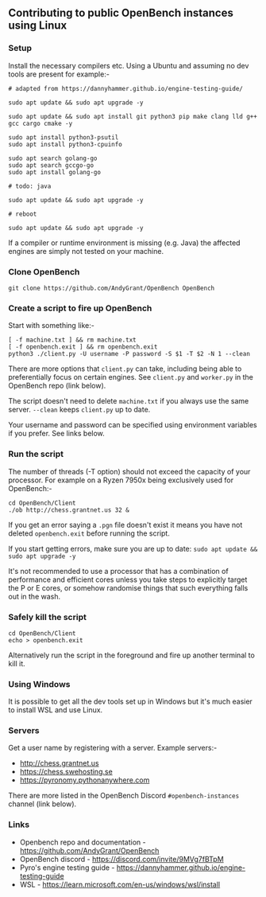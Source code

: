 ## Contributing to public OpenBench instances using Linux

### Setup

Install the necessary compilers etc. Using a Ubuntu and assuming no dev tools are present for example:-

```
# adapted from https://dannyhammer.github.io/engine-testing-guide/
 
sudo apt update && sudo apt upgrade -y

sudo apt update && sudo apt install git python3 pip make clang lld g++ gcc cargo cmake -y

sudo apt install python3-psutil
sudo apt install python3-cpuinfo

sudo apt search golang-go
sudo apt search gccgo-go
sudo apt install golang-go

# todo: java

sudo apt update && sudo apt upgrade -y

# reboot

sudo apt update && sudo apt upgrade -y
```

If a compiler or runtime environment is missing (e.g. Java) the affected engines are simply not tested on your machine.

### Clone OpenBench

```
git clone https://github.com/AndyGrant/OpenBench OpenBench
```

### Create a script to fire up OpenBench 

Start with something like:-

```
[ -f machine.txt ] && rm machine.txt
[ -f openbench.exit ] && rm openbench.exit
python3 ./client.py -U username -P password -S $1 -T $2 -N 1 --clean
```

There are more options that ```client.py``` can take, including being able to preferentially focus on certain engines. See ```client.py``` and ```worker.py``` in the OpenBench repo (link below).

The script doesn't need to delete ```machine.txt``` if you always use the same server. ```--clean``` keeps ```client.py``` up to date.

Your username and password can be specified using environment variables if you prefer. See links below.
 
### Run the script

The number of threads (-T option) should not exceed the capacity of your processor. For example on a Ryzen 7950x being exclusively used for OpenBench:-

```
cd OpenBench/Client
./ob http://chess.grantnet.us 32 &
```

If you get an error saying a ```.pgn``` file doesn't exist it means you have not deleted ```openbench.exit``` before running the script.

If you start getting errors, make sure you are up to date: ```sudo apt update && sudo apt upgrade -y```

It's not recommended to use a processor that has a combination of performance and efficient cores unless you take steps to explicitly target the P or E cores, or somehow randomise things that such everything falls out in the wash.  

### Safely kill the script

```
cd OpenBench/Client
echo > openbench.exit
```

Alternatively run the script in the foreground and fire up another terminal to kill it.

### Using Windows

It is possible to get all the dev tools set up in Windows but it's much easier to install WSL and use Linux.

### Servers

Get a user name by registering with a server. Example servers:-

- http://chess.grantnet.us 
- https://chess.swehosting.se
- https://pyronomy.pythonanywhere.com

There are more listed in the OpenBench Discord ```#openbench-instances``` channel (link below).

### Links

- Openbench repo and documentation - https://github.com/AndyGrant/OpenBench
- OpenBench discord - https://discord.com/invite/9MVg7fBTpM
- Pyro's engine testing guide - https://dannyhammer.github.io/engine-testing-guide
- WSL - https://learn.microsoft.com/en-us/windows/wsl/install
    
